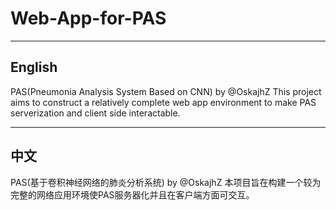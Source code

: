 # Web-App-for-PAS
---

## English

PAS(Pneumonia Analysis System Based on CNN) by @OskajhZ
This project aims to construct a relatively complete web app environment to make PAS serverization and client side interactable.

---

## 中文

PAS(基于卷积神经网络的肺炎分析系统) by @OskajhZ
本项目旨在构建一个较为完整的网络应用环境使PAS服务器化并且在客户端方面可交互。
